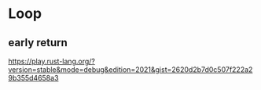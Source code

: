 # Loop

## early return

https://play.rust-lang.org/?version=stable&mode=debug&edition=2021&gist=2620d2b7d0c507f222a29b355d4658a3